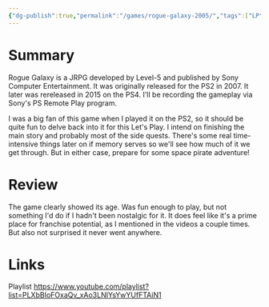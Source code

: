 ```yaml
---
{"dg-publish":true,"permalink":"/games/rogue-galaxy-2005/","tags":["LP"],"created":"2023-12-08","updated":"2024-07-20"}
---
```



# Summary

Rogue Galaxy is a JRPG developed by Level-5 and published by Sony Computer Entertainment. It was originally released for the PS2 in 2007. It later was rereleased in 2015 on the PS4. I'll be recording the gameplay via Sony's PS Remote Play program.

I was a big fan of this game when I played it on the PS2, so it should be quite fun to delve back into it for this Let's Play. I intend on finishing the main story and probably most of the side quests. There's some real time-intensive things later on if memory serves so we'll see how much of it we get through. But in either case, prepare for some space pirate adventure!

# Review

The game clearly showed its age. Was fun enough to play, but not something I'd do if I hadn't been nostalgic for it. It does feel like it's a prime place for franchise potential, as I mentioned in the videos a couple times. But also not surprised it never went anywhere.

# Links

Playlist https://www.youtube.com/playlist?list=PLXbBIoFOxaQv_xAo3LNIYsYwYUfFTAiN1
